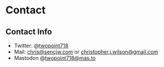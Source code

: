 # Contact

## Contact Info

 * Twitter: @[twopoint718](http://twitter.com/twopoint718)
 * Mail: <chris@sencjw.com> or <christopher.j.wilson@gmail.com>
 * Mastodon @<a rel="me" href="https://mas.to/@twopoint718">twopoint718@mas.to</a>

